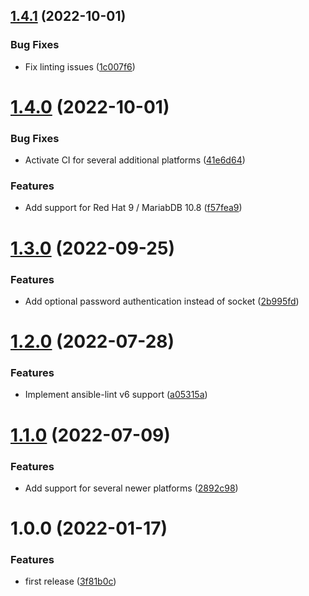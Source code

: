 ## [1.4.1](https://github.com/de-it-krachten/ansible-role-mariadb/compare/v1.4.0...v1.4.1) (2022-10-01)


### Bug Fixes

* Fix linting issues ([1c007f6](https://github.com/de-it-krachten/ansible-role-mariadb/commit/1c007f630ce24da8b06af1a90422a16805f03767))

# [1.4.0](https://github.com/de-it-krachten/ansible-role-mariadb/compare/v1.3.0...v1.4.0) (2022-10-01)


### Bug Fixes

* Activate CI for several additional platforms ([41e6d64](https://github.com/de-it-krachten/ansible-role-mariadb/commit/41e6d643015f8b3868fbaaba46c8fc2984574d75))


### Features

* Add support for Red Hat 9 / MariabDB 10.8 ([f57fea9](https://github.com/de-it-krachten/ansible-role-mariadb/commit/f57fea9be429a0065f7b16d3bfa1fd74168e4efe))

# [1.3.0](https://github.com/de-it-krachten/ansible-role-mariadb/compare/v1.2.0...v1.3.0) (2022-09-25)


### Features

* Add optional password authentication instead of socket ([2b995fd](https://github.com/de-it-krachten/ansible-role-mariadb/commit/2b995fd0a7071e4ff51e0bdc2f615be7dd9284c0))

# [1.2.0](https://github.com/de-it-krachten/ansible-role-mariadb/compare/v1.1.0...v1.2.0) (2022-07-28)


### Features

* Implement ansible-lint v6 support ([a05315a](https://github.com/de-it-krachten/ansible-role-mariadb/commit/a05315ad984791befd472770366c67560c9708f3))

# [1.1.0](https://github.com/de-it-krachten/ansible-role-mariadb/compare/v1.0.0...v1.1.0) (2022-07-09)


### Features

* Add support for several newer platforms ([2892c98](https://github.com/de-it-krachten/ansible-role-mariadb/commit/2892c987652d407745dd5a0ab75193c412c1a610))

# 1.0.0 (2022-01-17)


### Features

* first release ([3f81b0c](https://github.com/de-it-krachten/ansible-role-mariadb/commit/3f81b0c531acee0eb06b2910286a051dce634e57))
